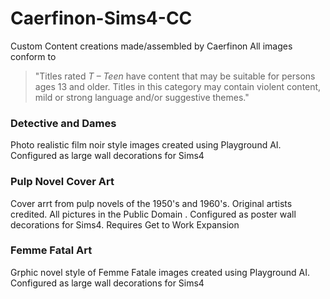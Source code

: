 # Caerfinon-Sims4-CC
Custom Content creations made/assembled by Caerfinon
All images conform to 
> "Titles rated *T – Teen* have content that may be suitable for persons ages 13 and older. Titles in this category may contain violent content, mild or strong language and/or suggestive themes."


### Detective and Dames
Photo realistic film noir style images created using Playground AI. Configured as large wall decorations for Sims4 

### Pulp Novel Cover Art
Cover arrt from pulp novels of the 1950's and 1960's. Original artists credited. All pictures in the Public Domain . Configured as poster wall decorations for Sims4. Requires Get to Work Expansion 

### Femme Fatal Art
Grphic novel style of Femme Fatale images created using Playground AI. Configured as large wall decorations for Sims4 

